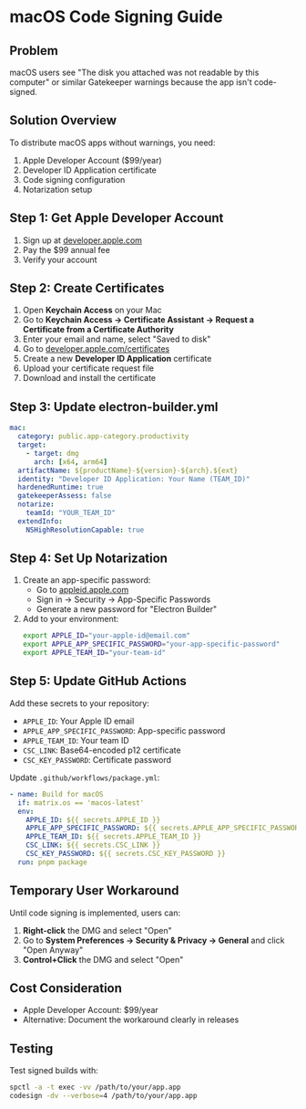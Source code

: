 # macOS Code Signing Guide

## Problem
macOS users see "The disk you attached was not readable by this computer" or similar Gatekeeper warnings because the app isn't code-signed.

## Solution Overview
To distribute macOS apps without warnings, you need:
1. Apple Developer Account ($99/year)
2. Developer ID Application certificate
3. Code signing configuration
4. Notarization setup

## Step 1: Get Apple Developer Account
1. Sign up at [developer.apple.com](https://developer.apple.com)
2. Pay the $99 annual fee
3. Verify your account

## Step 2: Create Certificates
1. Open **Keychain Access** on your Mac
2. Go to **Keychain Access → Certificate Assistant → Request a Certificate from a Certificate Authority**
3. Enter your email and name, select "Saved to disk"
4. Go to [developer.apple.com/certificates](https://developer.apple.com/certificates)
5. Create a new **Developer ID Application** certificate
6. Upload your certificate request file
7. Download and install the certificate

## Step 3: Update electron-builder.yml
```yaml
mac:
  category: public.app-category.productivity
  target:
    - target: dmg
      arch: [x64, arm64]
  artifactName: ${productName}-${version}-${arch}.${ext}
  identity: "Developer ID Application: Your Name (TEAM_ID)"
  hardenedRuntime: true
  gatekeeperAssess: false
  notarize:
    teamId: "YOUR_TEAM_ID"
  extendInfo:
    NSHighResolutionCapable: true
```

## Step 4: Set Up Notarization
1. Create an app-specific password:
   - Go to [appleid.apple.com](https://appleid.apple.com)
   - Sign in → Security → App-Specific Passwords
   - Generate a new password for "Electron Builder"
2. Add to your environment:
   ```bash
   export APPLE_ID="your-apple-id@email.com"
   export APPLE_APP_SPECIFIC_PASSWORD="your-app-specific-password"
   export APPLE_TEAM_ID="your-team-id"
   ```

## Step 5: Update GitHub Actions
Add these secrets to your repository:
- `APPLE_ID`: Your Apple ID email
- `APPLE_APP_SPECIFIC_PASSWORD`: App-specific password
- `APPLE_TEAM_ID`: Your team ID
- `CSC_LINK`: Base64-encoded p12 certificate
- `CSC_KEY_PASSWORD`: Certificate password

Update `.github/workflows/package.yml`:
```yaml
- name: Build for macOS
  if: matrix.os == 'macos-latest'
  env:
    APPLE_ID: ${{ secrets.APPLE_ID }}
    APPLE_APP_SPECIFIC_PASSWORD: ${{ secrets.APPLE_APP_SPECIFIC_PASSWORD }}
    APPLE_TEAM_ID: ${{ secrets.APPLE_TEAM_ID }}
    CSC_LINK: ${{ secrets.CSC_LINK }}
    CSC_KEY_PASSWORD: ${{ secrets.CSC_KEY_PASSWORD }}
  run: pnpm package
```

## Temporary User Workaround
Until code signing is implemented, users can:
1. **Right-click** the DMG and select "Open"
2. Go to **System Preferences → Security & Privacy → General** and click "Open Anyway"
3. **Control+Click** the DMG and select "Open"

## Cost Consideration
- Apple Developer Account: $99/year
- Alternative: Document the workaround clearly in releases

## Testing
Test signed builds with:
```bash
spctl -a -t exec -vv /path/to/your/app.app
codesign -dv --verbose=4 /path/to/your/app.app
``` 